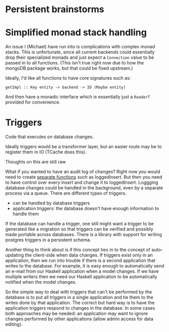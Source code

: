 # Persistent brainstorms

# Simplified monad stack handling

An issue I (Michael) have run into is complications with complex monad stacks. This is unfortunate, since all current backends could essentially drop their specialized monads and just expect a `Connection` value to be passed in to all functions. (This isn't true right now due to how the mongoDB package works, but that could be fixed upstream.)

Ideally, I'd like all functions to have core signatures such as:

    getImpl :: Key entity -> backend -> IO (Maybe entity)

And then have a monadic interface which is essentially just a `ReaderT` provided for convenience.



# Triggers

Code that executes on database changes.

Ideally triggers would be a transformer layer, but an easier route may be to register them in IO (TCache does this).

Thoughts on this are still raw

What if you wanted to have an audit log of changes? Right now you would need to create [separate functions](http://devblog.soostone.com/posts/2013-05-10-snaplet-actionlog.html) such as loggedInsert. But then you need to have control over every insert and change it to loggedInsert. Loggging database changes could be handled in the background, even by a separate process via a queue. There are different types of triggers.

* can be handled by database triggers
* application triggers: the database doesn't have enough information to handle them

If the database can handle a trigger, one still might want a trigger to be generated like a migration so that triggers can be verified and possibly made portable across databases. There is a library with support for writing postgres triggers in a persistent schema.

Another thing to think about is if this concept ties in to the concept of auto-updating the client-side when data changes. If triggers exist only in an application, then we run into trouble if there is a second application that writes to the database. For example, it is easy enough to automatically send an e-mail from  our Haskell application when a model changes. If we have multiple writers then we need our Haskell application to be automatically notified when the model changes.

So the simple way to deal with triggers that can't be performed by the database is to put all triggers in a single application and tie them to the writes done by that application. The correct but hard way is to have the application triggers respond to changes in the database. In some cases both approaches may be needed: an application may want to ignore changes performed by other applications (allow admin access for data editing).
